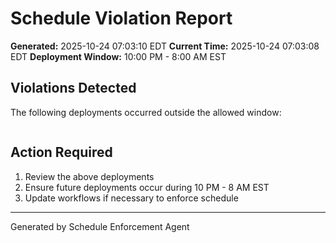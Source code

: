# Schedule Violation Report

**Generated:** 2025-10-24 07:03:10 EDT
**Current Time:** 2025-10-24 07:03:08 EDT
**Deployment Window:** 10:00 PM - 8:00 AM EST

## Violations Detected

The following deployments occurred outside the allowed window:

```

```

## Action Required

1. Review the above deployments
2. Ensure future deployments occur during 10 PM - 8 AM EST
3. Update workflows if necessary to enforce schedule

---

Generated by Schedule Enforcement Agent
